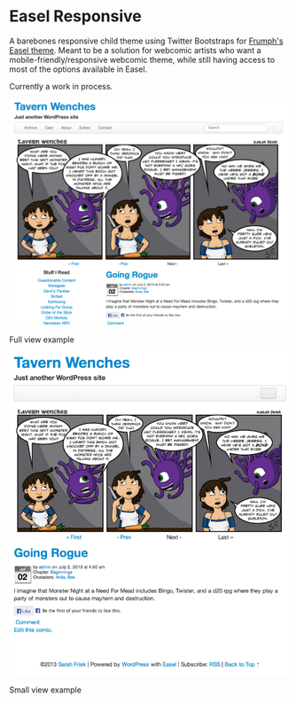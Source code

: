 <h1>Easel Responsive</h1>

<p>A barebones responsive child theme using Twitter Bootstraps for <a href="http://frumph.net/">Frumph's</a> <a href="https://github.com/Frumph/easel">Easel theme</a>.  Meant to be a solution for webcomic artists who want a mobile-friendly/responsive webcomic theme, while still having access to most of the options available in Easel.</p>  

<p>Currently a work in process.</p>

<p><img src="images/screenshots/full.png" /></p>
<p>Full view example</p>


<p><img src="images/screenshots/mobile.png" /></p>
<p>Small view example</p>